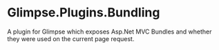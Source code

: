 Glimpse.Plugins.Bundling
========================

A plugin for Glimpse which exposes Asp.Net MVC Bundles and whether they were used on the current page request.
